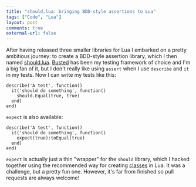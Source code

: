 ```yaml
---
title: "should.lua: bringing BDD-style assertions to Lua"
tags: ["Code", "Lua"]
layout: post
comments: true
external-url: false
---
```


After having released three smaller libraries for Lua I embarked on a pretty ambitious journey: to create a BDD-style assertion library, which I then named [should.lua](https://github.com/gummesson/should.lua). [Busted](http://olivinelabs.com/busted/) has been my testing framework of choice and I'm a big fan of it, but I don't really like using `assert` when I use `describe` and `it` in my tests. Now I can write my tests like this:

    describe('A test', function()
      it('should do something', function()
        should.Equal(true, true)
      end)
    end)

`expect` is also available:

    describe('A test', function()
      it('should do something', function()
        expect(true):toEqual(true)
      end)
    end)

`expect` is actually just a thin "wrapper" for the `should` library, which I hacked together using the recommended way for creating [classes](http://www.lua.org/pil/16.1.html) in Lua. It was a challenge, but a pretty fun one. However, it's far from finished so pull requests are always welcome!

